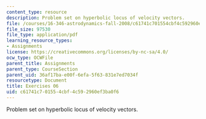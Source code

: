 ```yaml
---
content_type: resource
description: Problem set on hyperbolic locus of velocity vectors.
file: /courses/16-346-astrodynamics-fall-2008/c61741c701554cbf4c592960ef3ba0f6_ex_06.pdf
file_size: 97530
file_type: application/pdf
learning_resource_types:
- Assignments
license: https://creativecommons.org/licenses/by-nc-sa/4.0/
ocw_type: OCWFile
parent_title: Assignments
parent_type: CourseSection
parent_uid: 36af17ba-e00f-6efa-5f63-831e7ed7034f
resourcetype: Document
title: Exercises 06
uid: c61741c7-0155-4cbf-4c59-2960ef3ba0f6
---
```

Problem set on hyperbolic locus of velocity vectors.